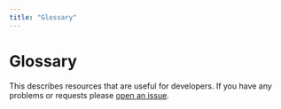 ```yaml
---
title: "Glossary"
---
```


# Glossary

This describes resources that are useful for developers. If you have any problems or requests please [open an issue](https://github.com/PhantomChain/docs).
